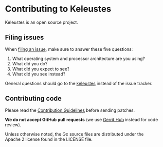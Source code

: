 # Contributing to Keleustes

Keleustes is an open source project.

## Filing issues

When [filing an issue](https://github.com/keleustes/keleustes/issues/new), make sure to answer these five questions:

1. What operating system and processor architecture are you using?
2. What did you do?
3. What did you expect to see?
4. What did you see instead?

General questions should go to the [keleustes](https://keleustes.cloud) instead of the issue tracker.

## Contributing code

Please read the [Contribution Guidelines](https://keleustes.cloud/contribute/)
before sending patches.

**We do not accept GitHub pull requests**
(we use [Gerrit Hub](https://review.gerrithub.io/admin/repos/keleustes/blog) instead for code review).

Unless otherwise noted, the Go source files are distributed under
the Apache 2 license found in the LICENSE file.

